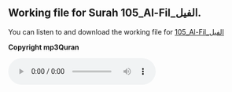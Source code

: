 
## Working file for Surah 105_Al-Fil_الفيل.

You can listen to and download the working file for [105_Al-Fil_الفيل](https://server13.mp3quran.net/husr/105.mp3)

**Copyright mp3Quran**

<audio controls src="https://server13.mp3quran.net/husr/105.mp3"></audio>

